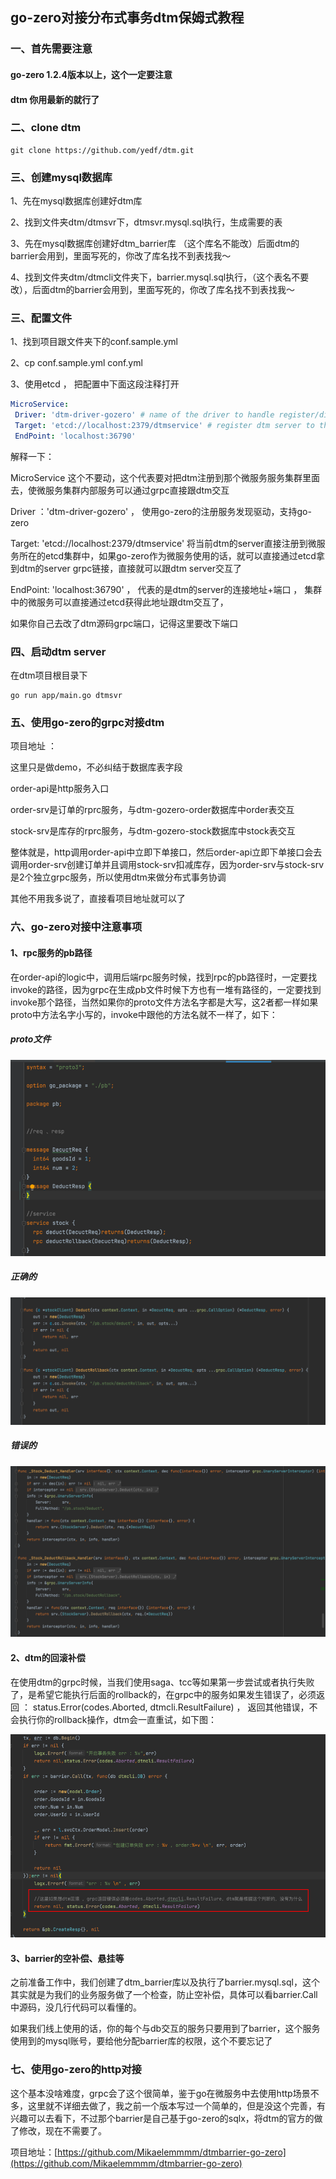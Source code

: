 ## go-zero对接分布式事务dtm保姆式教程



### 一、首先需要注意

#### go-zero 1.2.4版本以上，这个一定要注意

#### dtm 你用最新的就行了 





### 二、clone dtm

```shell
git clone https://github.com/yedf/dtm.git
```



### 三、创建mysql数据库

1、先在mysql数据库创建好dtm库

2、找到文件夹dtm/dtmsvr下，dtmsvr.mysql.sql执行，生成需要的表

3、先在mysql数据库创建好dtm_barrier库 （这个库名不能改）后面dtm的barrier会用到，里面写死的，你改了库名找不到表找我～

4、找到文件夹dtm/dtmcli文件夹下，barrier.mysql.sql执行，（这个表名不要改），后面dtm的barrier会用到，里面写死的，你改了库名找不到表找我～



### 三、配置文件

1、找到项目跟文件夹下的conf.sample.yml

2、cp conf.sample.yml   conf.yml

3、使用etcd ， 把配置中下面这段注释打开

```yaml
MicroService:
 Driver: 'dtm-driver-gozero' # name of the driver to handle register/discover
 Target: 'etcd://localhost:2379/dtmservice' # register dtm server to this url
 EndPoint: 'localhost:36790'
```

 解释一下：

MicroService 这个不要动，这个代表要对把dtm注册到那个微服务服务集群里面去，使微服务集群内部服务可以通过grpc直接跟dtm交互

Driver ：'dtm-driver-gozero' ，  使用go-zero的注册服务发现驱动，支持go-zero

Target: 'etcd://localhost:2379/dtmservice'  将当前dtm的server直接注册到微服务所在的etcd集群中，如果go-zero作为微服务使用的话，就可以直接通过etcd拿到dtm的server grpc链接，直接就可以跟dtm server交互了

 EndPoint: 'localhost:36790' ， 代表的是dtm的server的连接地址+端口 ， 集群中的微服务可以直接通过etcd获得此地址跟dtm交互了，

如果你自己去改了dtm源码grpc端口，记得这里要改下端口



### 四、启动dtm server

在dtm项目根目录下 

```shell
go run app/main.go dtmsvr
```



### 五、使用go-zero的grpc对接dtm

项目地址 ： 



这里只是做demo，不必纠结于数据库表字段

order-api是http服务入口

order-srv是订单的rprc服务，与dtm-gozero-order数据库中order表交互 

stock-srv是库存的rprc服务，与dtm-gozero-stock数据库中stock表交互

整体就是，http调用order-api中立即下单接口，然后order-api立即下单接口会去调用order-srv创建订单并且调用stock-srv扣减库存，因为order-srv与stock-srv是2个独立grpc服务，所以使用dtm来做分布式事务协调



其他不用我多说了，直接看项目地址就可以了





### 六、go-zero对接中注意事项

#### 1、rpc服务的pb路径

在order-api的logic中，调用后端rpc服务时候，找到rpc的pb路径时，一定要找invoke的路径，因为grpc在生成pb文件时候下方也有一堆有路径的，一定要找到invoke那个路径，当然如果你的proto文件方法名字都是大写，这2者都一样如果proto中方法名字小写的，invoke中跟他的方法名就不一样了，如下：

##### proto文件

![proto](docimage/proto.png)

##### 正确的

![pb_url_right](docimage/pb_url_right.png)

##### 错误的

![pb_url_wrong](docimage/pb_url_wrong.png)



#### 2、dtm的回滚补偿

在使用dtm的grpc时候，当我们使用saga、tcc等如果第一步尝试或者执行失败了，是希望它能执行后面的rollback的，在grpc中的服务如果发生错误了，必须返回 ： status.Error(codes.Aborted, dtmcli.ResultFailure) ， 返回其他错误，不会执行你的rollback操作，dtm会一直重试，如下图：

![rollback](docimage/rollback.png)





#### 3、barrier的空补偿、悬挂等

之前准备工作中，我们创建了dtm_barrier库以及执行了barrier.mysql.sql，这个其实就是为我们的业务服务做了一个检查，防止空补偿，具体可以看barrier.Call中源码，没几行代码可以看懂的。

如果我们线上使用的话，你的每个与db交互的服务只要用到了barrier，这个服务使用到的mysql账号，要给他分配barrier库的权限，这个不要忘记了







### 七、使用go-zero的http对接

这个基本没啥难度，grpc会了这个很简单，鉴于go在微服务中去使用http场景不多，这里就不详细去做了，我之前一个版本写过一个简单的，但是没这个完善，有兴趣可以去看下，不过那个barrier是自己基于go-zero的sqlx，将dtm的官方的做了修改，现在不需要了。

项目地址：[https://github.com/Mikaelemmmm/dtmbarrier-go-zero](https://github.com/Mikaelemmmm/dtmbarrier-go-zero)

